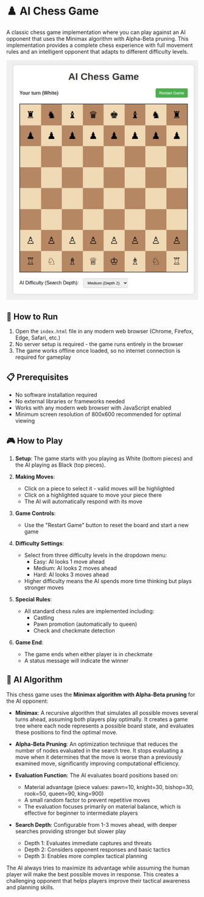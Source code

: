 # ♟️ AI Chess Game

A classic chess game implementation where you can play against an AI opponent that uses the Minimax algorithm with Alpha-Beta pruning. This implementation provides a complete chess experience with full movement rules and an intelligent opponent that adapts to different difficulty levels.

![Chess Game](./screenshots/chess.png)

## 🚀 How to Run

1. Open the `index.html` file in any modern web browser (Chrome, Firefox, Edge, Safari, etc.)
2. No server setup is required - the game runs entirely in the browser
3. The game works offline once loaded, so no internet connection is required for gameplay

## 📋 Prerequisites

- No software installation required
- No external libraries or frameworks needed
- Works with any modern web browser with JavaScript enabled
- Minimum screen resolution of 800x600 recommended for optimal viewing

## 🎮 How to Play

1. **Setup**: The game starts with you playing as White (bottom pieces) and the AI playing as Black (top pieces).

2. **Making Moves**:
   - Click on a piece to select it - valid moves will be highlighted
   - Click on a highlighted square to move your piece there
   - The AI will automatically respond with its move

3. **Game Controls**:
   - Use the "Restart Game" button to reset the board and start a new game
   
4. **Difficulty Settings**:
   - Select from three difficulty levels in the dropdown menu:
     - Easy: AI looks 1 move ahead
     - Medium: AI looks 2 moves ahead
     - Hard: AI looks 3 moves ahead
   - Higher difficulty means the AI spends more time thinking but plays stronger moves

5. **Special Rules**:
   - All standard chess rules are implemented including:
     - Castling
     - Pawn promotion (automatically to queen)
     - Check and checkmate detection

6. **Game End**:
   - The game ends when either player is in checkmate
   - A status message will indicate the winner

## 🧠 AI Algorithm

This chess game uses the **Minimax algorithm with Alpha-Beta pruning** for the AI opponent:

- **Minimax**: A recursive algorithm that simulates all possible moves several turns ahead, assuming both players play optimally. It creates a game tree where each node represents a possible board state, and evaluates these positions to find the optimal move.
  
- **Alpha-Beta Pruning**: An optimization technique that reduces the number of nodes evaluated in the search tree. It stops evaluating a move when it determines that the move is worse than a previously examined move, significantly improving computational efficiency.

- **Evaluation Function**: The AI evaluates board positions based on:
  - Material advantage (piece values: pawn=10, knight=30, bishop=30, rook=50, queen=90, king=900)
  - A small random factor to prevent repetitive moves
  - The evaluation focuses primarily on material balance, which is effective for beginner to intermediate players

- **Search Depth**: Configurable from 1-3 moves ahead, with deeper searches providing stronger but slower play
  - Depth 1: Evaluates immediate captures and threats
  - Depth 2: Considers opponent responses and basic tactics
  - Depth 3: Enables more complex tactical planning

The AI always tries to maximize its advantage while assuming the human player will make the best possible moves in response. This creates a challenging opponent that helps players improve their tactical awareness and planning skills.

